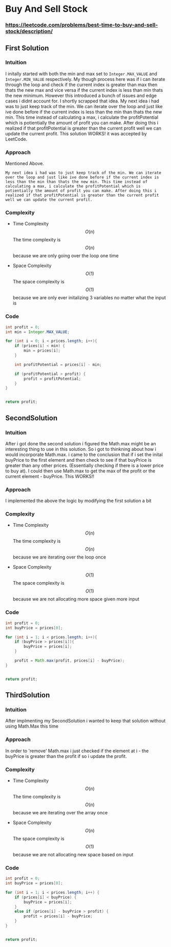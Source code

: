 # Buy And Sell Stock

### https://leetcode.com/problems/best-time-to-buy-and-sell-stock/description/

## First Solution

### Intuition

I initally started with both the min and max set to `Integer.MAX_VALUE` and `Integer.MIN_VALUE` respectively. My though process here was if i can iterate through the loop and check if the current index is greater than max then thats the new max and vice versa if the current index is less than min thats the new minimum. However this introduced a bunch of issues and edge cases i didnt account for. I shortly scrapped that idea. My next idea i had was to just keep track of the min. We can iterate over the loop and just like ive done before if the current index is less than the min than thats the new min. This time instead of calculating a max, i calculate the profitPotential which is potientially the amount of profit you can make. After doing this i realized if that profitPotential is greater than the current profit well we can update the current profit.
This solution WORKS! it was accepted by LeetCode.

### Approach

Mentioned Above.

`My next idea i had was to just keep track of the min. We can iterate over the loop and just like ive done before if the current index is less than the min than thats the new min. This time instead of calculating a max, i calculate the profitPotential which is potientially the amount of profit you can make. After doing this i realized if that profitPotential is greater than the current profit well we can update the current profit.`

### Complexity

- Time Complexity
  $$O(n)$$
  The time complexity is $$O(n)$$ because we are only going over the loop one time

- Space Complexity
  $$O(1)$$
  The space complexity is $$O(1)$$ because we are only ever initalizing 3 variables no matter what the input is

### Code

```java
int profit = 0;
int min = Integer.MAX_VALUE;

for (int i = 0; i < prices.length; i++){
    if (prices[i] < min) {
        min = prices[i];
    }

    int profitPotential = prices[i] - min;

    if (profitPotential > profit) {
        profit = profitPotential;
    }
}


return profit;
```

## SecondSolution

### Intuition

After i got done the second solution i figured the Math.max might be an interesting thing to use in this solution. So i got to thinkning about how i would incorporate Math.max. i came to the conclusion that if i set the inital buyPrice to the first element and then check to see if that buyPrice is greater than any other prices. (Essentially checking if there is a lower price to buy at). I could then use Math.max to get the max of the profit or the current element - buyPrice. This WORKS!!

### Approach

I implemented the above the logic by modifying the first solution a bit

### Complexity

- Time Complexity
  $$O(n)$$
  The time complexity is $$O(n)$$ because we are iterating over the loop once

- Space Complexity
  $$O(1)$$
  The space complexity is $$O(1)$$ because we are not allocating more space given more input

### Code

```java
int profit = 0;
int buyPrice = prices[0];

for (int i = 1; i < prices.length; i++){
    if (buyPrice > prices[i]){
        buyPrice = prices[i];
    }

    profit = Math.max(profit, prices[i] - buyPrice);
}


return profit;
```

## ThirdSolution

### Intuition

After implmenting my SecondSolution i wanted to keep that solution without using Math.Max this time

### Approach

In order to 'remove' Math.max i just checked if the element at i - the buyPrice is greater than the profit if so i update the profit.

### Complexity

- Time Complexity
  $$O(n)$$
  The time complexity is $$O(n)$$ because we are iterating over the array once

- Space Complexity
  $$O(n)$$
  The space complexity is $$O(1)$$ because we are not allocating new space based on input

### Code

```java
int profit = 0;
int buyPrice = prices[0];

for (int i = 1; i < prices.length; i++) {
    if (prices[i] < buyPrice) {
        buyPrice = prices[i];
    }
    else if (prices[i] - buyPrice > profit) {
        profit = prices[i] - buyPrice;
    }
}


return profit;

```
